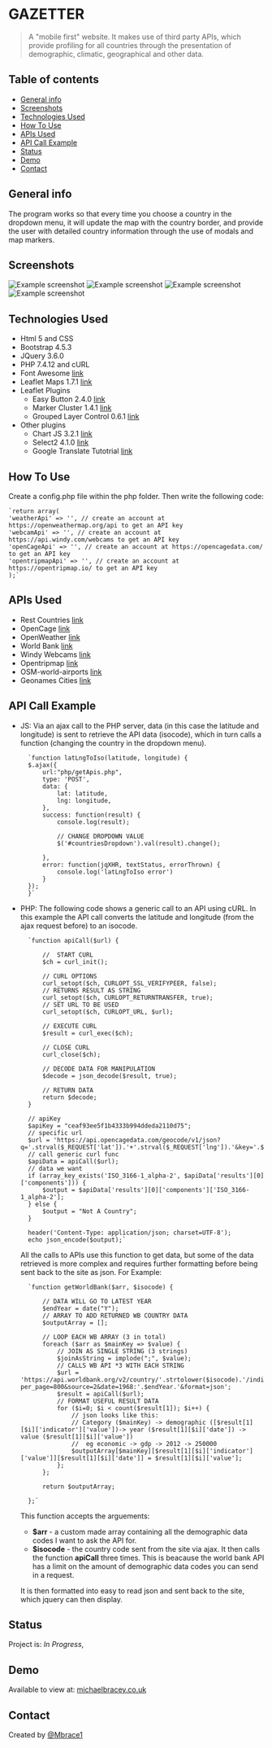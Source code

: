 # GAZETTER
> A "mobile first" website. It makes use of third party APIs, which provide profiling for all countries through the presentation of demographic, climatic, geographical and other data.

## Table of contents
* [General info](#general-info)
* [Screenshots](#screenshots)
* [Technologies Used](#technologies-used)
* [How To Use](#how-to-use)
* [APIs Used](#apis-used)
* [API Call Example](#api-call-example)
* [Status](#status)
* [Demo](#demo)
* [Contact](#contact)

## General info
The program works so that every time you choose a country in the dropdown menu, it will update the map with the country border, and provide the user with detailed country information through the use of modals and map markers.

## Screenshots
![Example screenshot](./images/Screenshot1.png)
![Example screenshot](./images/Screenshot2.png)
![Example screenshot](./images/Screenshot3.png)
![Example screenshot](./images/Screenshot4.png)

## Technologies Used
* Html 5 and CSS
* Bootstrap 4.5.3
* JQuery 3.6.0
* PHP 7.4.12 and cURL
* Font Awesome [link](https://fontawesome.com/)
* Leaflet Maps 1.7.1 [link](https://leafletjs.com/)
* Leaflet Plugins
    * Easy Button  2.4.0 [link](https://github.com/CliffCloud/Leaflet.EasyButton)
    * Marker Cluster 1.4.1 [link](https://github.com/Leaflet/Leaflet.markercluster)
    * Grouped Layer Control 0.6.1 [link](https://github.com/ismyrnow/leaflet-groupedlayercontrol)
* Other plugins
    * Chart JS 3.2.1 [link](https://www.chartjs.org/)
    * Select2 4.1.0 [link](https://select2.org/)
    * Google Translate Tutotrial [link](https://www.w3schools.com/howto/howto_google_translate.asp)

## How To Use
Create a config.php file within the php folder. Then write the following code:

    `return array(
    'weatherApi' => '', // create an account at https://openweathermap.org/api to get an API key
    'webcamApi' => '', // create an account at https://api.windy.com/webcams to get an API key
    'openCageApi' => '', // create an account at https://opencagedata.com/ to get an API key
    'opentripmapApi' => '', // create an account at https://opentripmap.io/ to get an API key
    );`

## APIs Used
* Rest Countries [link](https://restcountries.eu/)
* OpenCage [link](https://opencagedata.com/)
* OpenWeather [link](https://openweathermap.org/api)
* World Bank [link](https://data.worldbank.org/)
* Windy Webcams [link](https://api.windy.com/webcams)
* Opentripmap [link](https://opentripmap.io/)
* OSM-world-airports [link](https://babel.opendatasoft.com/explore/dataset/osm-world-airports/information/)
* Geonames Cities [link](https://public.opendatasoft.com/explore/dataset/geonames-all-cities-with-a-population-1000/information/?disjunctive.country)

## API Call Example
* JS:
    Via an ajax call to the PHP server, data (in this case the latitude and longitude) is sent to retrieve the API data (isocode), which in turn calls a function (changing the country in the dropdown menu).

        `function latLngToIso(latitude, longitude) {
        $.ajax({
            url:"php/getApis.php",
            type: 'POST',
            data: {
                lat: latitude,
                lng: longitude,
            },
            success: function(result) {
                console.log(result);
        
                // CHANGE DROPDOWN VALUE
                $('#countriesDropdown').val(result).change();
        
            },
            error: function(jqXHR, textStatus, errorThrown) {
                console.log('latLngToIso error')
            }
        });
        }`
    
* PHP:
    The following code shows a generic call to an API using cURL. In this example the API call converts the latitude and longitude (from the ajax request before) to an isocode.
    
        `function apiCall($url) {

            //  START CURL
            $ch = curl_init();

            // CURL OPTIONS
            curl_setopt($ch, CURLOPT_SSL_VERIFYPEER, false);
            // RETURNS RESULT AS STRING
            curl_setopt($ch, CURLOPT_RETURNTRANSFER, true);
            // SET URL TO BE USED
            curl_setopt($ch, CURLOPT_URL, $url);

            // EXECUTE CURL
            $result = curl_exec($ch);

            // CLOSE CURL
            curl_close($ch);

            // DECODE DATA FOR MANIPULATION
            $decode = json_decode($result, true);

            // RETURN DATA
            return $decode;
        }
        
        // apiKey
        $apiKey = "ceaf93ee5f1b4333b994ddeda2110d75";
        // specific url
        $url = 'https://api.opencagedata.com/geocode/v1/json?q='.strval($_REQUEST['lat']).'+'.strval($_REQUEST['lng']).'&key='.$apiKey;
        // call generic curl func
        $apiData = apiCall($url);
        // data we want
        if (array_key_exists('ISO_3166-1_alpha-2', $apiData['results'][0]['components'])) {
            $output = $apiData['results'][0]['components']['ISO_3166-1_alpha-2'];
        } else {
            $output = "Not A Country";
        }
        
        header('Content-Type: application/json; charset=UTF-8');
        echo json_encode($output);`

    All the calls to APIs use this function to get data, but some of the data retrieved is more complex and requires further formatting before being sent back to the site as json. For Example:  
    
        `function getWorldBank($arr, $isocode) {

            // DATA WILL GO TO LATEST YEAR
            $endYear = date("Y");
            // ARRAY TO ADD RETURNED WB COUNTRY DATA
            $outputArray = [];

            // LOOP EACH WB ARRAY (3 in total)
            foreach ($arr as $mainKey => $value) {
                // JOIN AS SINGLE STRING (3 strings)
                $joinAsString = implode(";", $value);
                // CALLS WB API *3 WITH EACH STRING
                $url = 'https://api.worldbank.org/v2/country/'.strtolower($isocode).'/indicator/'.$joinAsString.'?per_page=800&source=2&date=1968:'.$endYear.'&format=json';
                $result = apiCall($url);
                // FORMAT USEFUL RESULT DATA
                for ($i=0; $i < count($result[1]); $i++) {
                    // json looks like this:
                    // Category ($mainKey) -> demographic ([$result[1][$i]['indicator']['value'])-> year ($result[1][$i]['date']) -> value ($result[1][$i]['value'])
                    //  eg economic -> gdp -> 2012 -> 250000
                    $outputArray[$mainKey][$result[1][$i]['indicator']['value']][$result[1][$i]['date']] = $result[1][$i]['value'];
                };
            };

            return $outputArray;

        };`
    
    This function accepts the arguements: 
    * **$arr** - a custom made array containing all the demographic data codes I want to ask the API for. 
    * **$isocode** - the country code sent from the site via ajax. 
    It then calls the function **apiCall** three times. This is beacause the world bank API has a limit on the amount of demographic data codes you can send in a request.
    
    It is then formatted into easy to read json and sent back to the site, which jquery can then display.  


## Status
Project is: _In Progress_, 

## Demo
Available to view at: [michaelbracey.co.uk](https://michaelbracey.co.uk/)

## Contact
Created by [@Mbrace1](https://github.com/Mbrace1)